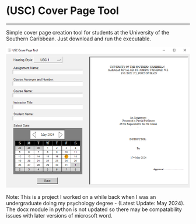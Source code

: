 # (USC) Cover Page Tool
-----
Simple cover page creation tool for students at the University of the Southern Caribbean. Just download and run the executable.

![Cover_Image](https://github.com/Spartanlasergun/USC_Cover_Page_Tool/blob/main/Readme_Info/Interface.PNG)

Note: This is a project I worked on a while back when I was an undergraduate doing my psychology degree - (Latest Update: May 2024). The docx module in python is not updated so there may
be compatability issues with later versions of microsoft word.
